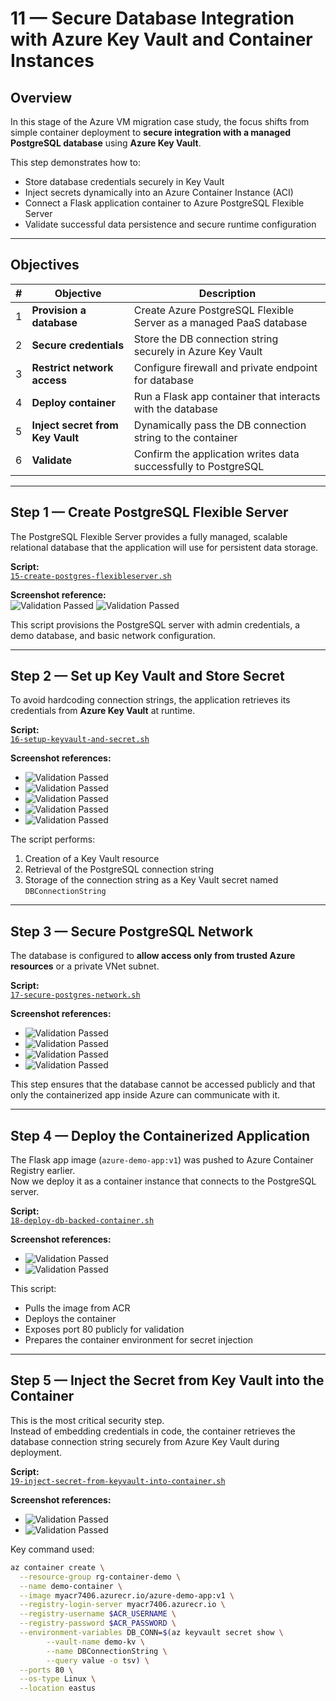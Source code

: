 # 11 — Secure Database Integration with Azure Key Vault and Container Instances

## Overview

In this stage of the Azure VM migration case study, the focus shifts from simple container deployment to **secure integration with a managed PostgreSQL database** using **Azure Key Vault**.

This step demonstrates how to:
- Store database credentials securely in Key Vault  
- Inject secrets dynamically into an Azure Container Instance (ACI)  
- Connect a Flask application container to Azure PostgreSQL Flexible Server  
- Validate successful data persistence and secure runtime configuration  

---

## Objectives

| # | Objective | Description |
|--|-------------|--------------|
| 1 | **Provision a database** | Create Azure PostgreSQL Flexible Server as a managed PaaS database |
| 2 | **Secure credentials** | Store the DB connection string securely in Azure Key Vault |
| 3 | **Restrict network access** | Configure firewall and private endpoint for database |
| 4 | **Deploy container** | Run a Flask app container that interacts with the database |
| 5 | **Inject secret from Key Vault** | Dynamically pass the DB connection string to the container |
| 6 | **Validate** | Confirm the application writes data successfully to PostgreSQL |

---

## Step 1 — Create PostgreSQL Flexible Server

The PostgreSQL Flexible Server provides a fully managed, scalable relational database that the application will use for persistent data storage.

**Script:**  
[`15-create-postgres-flexibleserver.sh`](../scripts/15-create-postgres-flexibleserver.sh)

**Screenshot reference:**  
![Validation Passed](../images/74.create-postgresql-flexible-server.png)
![Validation Passed](../images/75.postgresql-flexible-server-azure.png)

This script provisions the PostgreSQL server with admin credentials, a demo database, and basic network configuration.

---

## Step 2 — Set up Key Vault and Store Secret

To avoid hardcoding connection strings, the application retrieves its credentials from **Azure Key Vault** at runtime.

**Script:**  
[`16-setup-keyvault-and-secret.sh`](../scripts/16-setup-keyvault-and-secret.sh)

**Screenshot references:**  
- ![Validation Passed](../images/75-create-keyvault.png)  
- ![Validation Passed](../images/76-store-dbconnectionstring.png)
- ![Validation Passed](../images/77.create-key-vault.png)  
- ![Validation Passed](../images/76.verify-connection-string-azure-key-vault.png)
- ![Validation Passed](../images/78.verify-azure-key-vault-in-azure.png)

The script performs:
1. Creation of a Key Vault resource  
2. Retrieval of the PostgreSQL connection string  
3. Storage of the connection string as a Key Vault secret named `DBConnectionString`

---

## Step 3 — Secure PostgreSQL Network

The database is configured to **allow access only from trusted Azure resources** or a private VNet subnet.

**Script:**  
[`17-secure-postgres-network.sh`](../scripts/17-secure-postgres-network.sh)

**Screenshot references:**  
- ![Validation Passed](../images/79.create-vnet-subnet.png)  
- ![Validation Passed](../images/80.create-private-endpoint.png)
- ![Validation Passed](../images/81.verify-private-endpoint-firewall-rules.png)  
- ![Validation Passed](../images/81.2.verify-private-endpoint-firwall-rules.png)

This step ensures that the database cannot be accessed publicly and that only the containerized app inside Azure can communicate with it.

---

## Step 4 — Deploy the Containerized Application

The Flask app image (`azure-demo-app:v1`) was pushed to Azure Container Registry earlier.  
Now we deploy it as a container instance that connects to the PostgreSQL server.

**Script:**  
[`18-deploy-db-backed-container.sh`](../scripts/18-deploy-db-backed-container.sh)

**Screenshot references:**  
- ![Validation Passed](../images/83-container-logs-flask.png)
- ![Validation Passed](../images/85.verify-IP-browser.png)  

This script:
- Pulls the image from ACR  
- Deploys the container  
- Exposes port 80 publicly for validation  
- Prepares the container environment for secret injection

---

## Step 5 — Inject the Secret from Key Vault into the Container

This is the most critical security step.  
Instead of embedding credentials in code, the container retrieves the database connection string securely from Azure Key Vault during deployment.

**Script:**  
[`19-inject-secret-from-keyvault-into-container.sh`](../scripts/19-inject-secret-from-keyvault-into-container.sh)

**Screenshot references:**  
- ![Validation Passed](../images/84.inject-the-secret-key-vault-into-container.png)  
- ![Validation Passed](../images/82-container-env-vars.png)  

Key command used:
```bash
az container create \
  --resource-group rg-container-demo \
  --name demo-container \
  --image myacr7406.azurecr.io/azure-demo-app:v1 \
  --registry-login-server myacr7406.azurecr.io \
  --registry-username $ACR_USERNAME \
  --registry-password $ACR_PASSWORD \
  --environment-variables DB_CONN=$(az keyvault secret show \
        --vault-name demo-kv \
        --name DBConnectionString \
        --query value -o tsv) \
  --ports 80 \
  --os-type Linux \
  --location eastus
```
